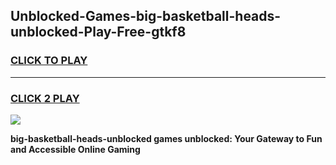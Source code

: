 
## Unblocked-Games-big-basketball-heads-unblocked-Play-Free-gtkf8
<h3>
<a href="https://premium76.site?title=big-basketball-heads-unblocked&ref=18A1">CLICK TO PLAY</a></h3>
<hr>

<h3>
<a href="https://premium76.site?title=big-basketball-heads-unblocked&ref=18A1">CLICK 2 PLAY</a>
  
</h3>

<a href="https://premium76.site?title=big-basketball-heads-unblocked&ref=18A1"><img src="https://clearcache.store/games.png"></a>


**big-basketball-heads-unblocked games unblocked: Your Gateway to Fun and Accessible Online Gaming**
